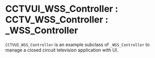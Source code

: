 # CCTVUI_WSS_Controller : CCTV_WSS_Controller : _WSS_Controller

`CCTVUI_WSS_Controller` is an example subclass of `_WSS_Controller` to manage a closed circuit television application with UI. 
